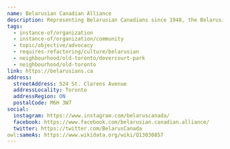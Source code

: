 ```yaml
---
name: Belarusian Canadian Alliance
description: Representing Belarusian Canadians since 1948, the Belarusian Canadian Alliance is a community organization that represents the Belarusian-Canadian community to the people and government of Canada. The Alliance holds cultural events, maintains contact with local organizations and politicians, supports the Belarusian diaspora in Canada, and promotes democratic changes in Belarus.
tags:
  - instance-of/organization
  - instance-of/organization/community
  - topic/objective/advocacy
  - requires-refactoring/culture/belarusian
  - neighbourhood/old-toronto/dovercourt-park
  - neighbourhood/old-toronto
link: https://belarusians.ca
address:
  streetAddress: 524 St. Clarens Avenue
  addressLocality: Toronto
  addressRegion: ON
  postalCode: M6H 3W7
social:
  instagram: https://www.instagram.com/belaruscanada/
  facebook: https://www.facebook.com/belarusian.canadian.alliance/
  twitter: https://twitter.com/BelarusCanada
owl:sameAs: https://www.wikidata.org/wiki/Q13030857
---
```

